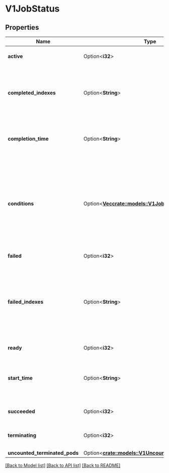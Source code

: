 # V1JobStatus

## Properties

Name | Type | Description | Notes
------------ | ------------- | ------------- | -------------
**active** | Option<**i32**> | The number of pending and running pods which are not terminating (without a deletionTimestamp). The value is zero for finished jobs. | [optional]
**completed_indexes** | Option<**String**> | completedIndexes holds the completed indexes when .spec.completionMode = \"Indexed\" in a text format. The indexes are represented as decimal integers separated by commas. The numbers are listed in increasing order. Three or more consecutive numbers are compressed and represented by the first and last element of the series, separated by a hyphen. For example, if the completed indexes are 1, 3, 4, 5 and 7, they are represented as \"1,3-5,7\". | [optional]
**completion_time** | Option<**String**> | Represents time when the job was completed. It is not guaranteed to be set in happens-before order across separate operations. It is represented in RFC3339 form and is in UTC. The completion time is set when the job finishes successfully, and only then. The value cannot be updated or removed. The value indicates the same or later point in time as the startTime field. | [optional]
**conditions** | Option<[**Vec<crate::models::V1JobCondition>**](v1.JobCondition.md)> | The latest available observations of an object's current state. When a Job fails, one of the conditions will have type \"Failed\" and status true. When a Job is suspended, one of the conditions will have type \"Suspended\" and status true; when the Job is resumed, the status of this condition will become false. When a Job is completed, one of the conditions will have type \"Complete\" and status true.  A job is considered finished when it is in a terminal condition, either \"Complete\" or \"Failed\". A Job cannot have both the \"Complete\" and \"Failed\" conditions. Additionally, it cannot be in the \"Complete\" and \"FailureTarget\" conditions. The \"Complete\", \"Failed\" and \"FailureTarget\" conditions cannot be disabled.  More info: https://kubernetes.io/docs/concepts/workloads/controllers/jobs-run-to-completion/ | [optional]
**failed** | Option<**i32**> | The number of pods which reached phase Failed. The value increases monotonically. | [optional]
**failed_indexes** | Option<**String**> | FailedIndexes holds the failed indexes when spec.backoffLimitPerIndex is set. The indexes are represented in the text format analogous as for the `completedIndexes` field, ie. they are kept as decimal integers separated by commas. The numbers are listed in increasing order. Three or more consecutive numbers are compressed and represented by the first and last element of the series, separated by a hyphen. For example, if the failed indexes are 1, 3, 4, 5 and 7, they are represented as \"1,3-5,7\". The set of failed indexes cannot overlap with the set of completed indexes.  This field is beta-level. It can be used when the `JobBackoffLimitPerIndex` feature gate is enabled (enabled by default). | [optional]
**ready** | Option<**i32**> | The number of active pods which have a Ready condition and are not terminating (without a deletionTimestamp). | [optional]
**start_time** | Option<**String**> | Represents time when the job controller started processing a job. When a Job is created in the suspended state, this field is not set until the first time it is resumed. This field is reset every time a Job is resumed from suspension. It is represented in RFC3339 form and is in UTC.  Once set, the field can only be removed when the job is suspended. The field cannot be modified while the job is unsuspended or finished. | [optional]
**succeeded** | Option<**i32**> | The number of pods which reached phase Succeeded. The value increases monotonically for a given spec. However, it may decrease in reaction to scale down of elastic indexed jobs. | [optional]
**terminating** | Option<**i32**> | The number of pods which are terminating (in phase Pending or Running and have a deletionTimestamp).  This field is beta-level. The job controller populates the field when the feature gate JobPodReplacementPolicy is enabled (enabled by default). | [optional]
**uncounted_terminated_pods** | Option<[**crate::models::V1UncountedTerminatedPods**](v1.UncountedTerminatedPods.md)> |  | [optional]

[[Back to Model list]](../README.md#documentation-for-models) [[Back to API list]](../README.md#documentation-for-api-endpoints) [[Back to README]](../README.md)


